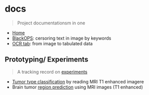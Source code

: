 # docs
> Project documentationsm in one

* [Home](https://genomicare.github.io/docs/)
* [BlackOPS](https://genomicare.github.io/docs/docs/blackops/): cersoring text in image by keywords
* [OCR tab](https://genomicare.github.io/docs/docs/ocrtab/): from image to tabulated data

## Prototyping/ Experiments
> A tracking record on [experiments](docs/experiments/)

* [Tumor type classification](docs/experiments/tumor_type_classification_and_its_implications.html) by reading MRI T1 enhanced imagere
* Brain tumor [region prediction](docs/experiments/region_prediction.html) using MRI images (T1 enhanced)